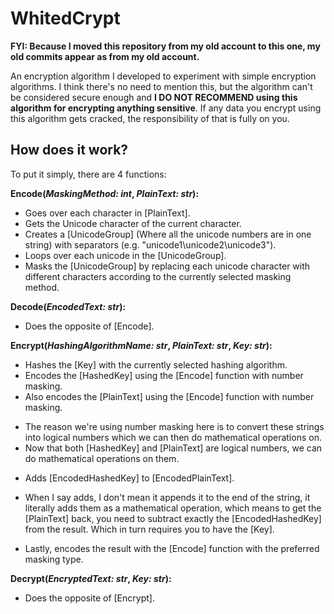 # WhitedCrypt

**FYI: Because I moved this repository from my old account to this one, my old commits appear as from my old account.**

An encryption algorithm I developed to experiment with simple encryption algorithms. I think there's no need to mention this, but the algorithm can't be considered secure enough and **I DO NOT RECOMMEND using this algorithm for encrypting anything sensitive**.
If any data you encrypt using this algorithm gets cracked, the responsibility of that is fully on you.

## How does it work?
To put it simply, there are 4 functions:

**Encode(*MaskingMethod: int*, *PlainText: str*):**
- Goes over each character in [PlainText].
- Gets the Unicode character of the current character.
- Creates a [UnicodeGroup] (Where all the unicode numbers are in one string) with separators (e.g. "unicode1\unicode2\unicode3").
- Loops over each unicode in the [UnicodeGroup].
- Masks the [UnicodeGroup] by replacing each unicode character with different characters according to the currently selected masking method.

**Decode(*EncodedText: str*):**
- Does the opposite of [Encode].

**Encrypt(*HashingAlgorithmName: str*, *PlainText: str*, *Key: str*):**
- Hashes the [Key] with the currently selected hashing algorithm.
- Encodes the [HashedKey] using the [Encode] function with number masking.
- Also encodes the [PlainText] using the [Encode] function with number masking.
* The reason we're using number masking here is to convert these strings into logical numbers which we can then do mathematical operations on.
* Now that both [HashedKey] and [PlainText] are logical numbers, we can do mathematical operations on them.
- Adds [EncodedHashedKey] to [EncodedPlainText].
* When I say adds, I don't mean it appends it to the end of the string, it literally adds them as a mathematical operation, which means to get the [PlainText] back, you need to subtract exactly the [EncodedHashedKey] from the result. Which in turn requires you to have the [Key].
- Lastly, encodes the result with the [Encode] function with the preferred masking type.

**Decrypt(*EncryptedText: str*, *Key: str*):**
- Does the opposite of [Encrypt].

